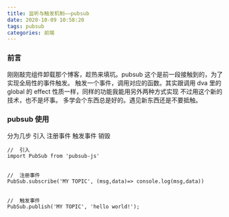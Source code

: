 ```yaml
---
title: 监听与触发机制——pubsub
date: 2020-10-09 10:58:20
tags: pubsub
categories: 前端
---
```


### 前言

刚刚敲完组件卸载那个博客，趁热来填坑。pubsub 这个是前一段接触到的，为了实现全局性的事件触发。
触发一个事件，调用对应的函数。其实跟调用 dva 里的 global 的 effect 性质一样，同样的功能我能用另外两种方式实现
不过用这个新的技术，也不是坏事。
多学会个东西总是好的。遇见新东西还是不要抵触。

### pubsub 使用

分为几步
引入
注册事件
触发事件
销毁

```
//  引入
import PubSub from 'pubsub-js'


//  注册事件
PubSub.subscribe('MY TOPIC', (msg,data)=> console.log(msg,data))


//  触发事件
PubSub.publish('MY TOPIC', 'hello world!');
```
